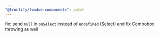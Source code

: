 ```yaml
---
"@frontify/fondue-components": patch
---
```


fix: send `null` in `onSelect` instead of `undefined` (Select) and fix Combobox throwing as well
